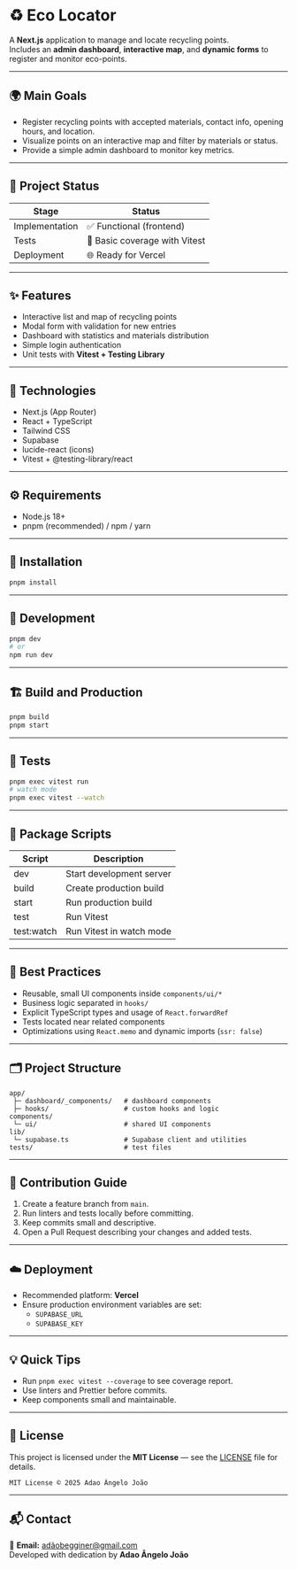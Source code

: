 # ♻️ Eco Locator

A **Next.js** application to manage and locate recycling points.  
Includes an **admin dashboard**, **interactive map**, and **dynamic forms** to register and monitor eco-points.

---

## 🌍 Main Goals

- Register recycling points with accepted materials, contact info, opening hours, and location.  
- Visualize points on an interactive map and filter by materials or status.  
- Provide a simple admin dashboard to monitor key metrics.

---

## 🚀 Project Status

| Stage | Status |
|--------|--------|
| Implementation | ✅ Functional (frontend) |
| Tests | 🧪 Basic coverage with Vitest |
| Deployment | 🌐 Ready for Vercel |

---

## ✨ Features

- Interactive list and map of recycling points  
- Modal form with validation for new entries  
- Dashboard with statistics and materials distribution  
- Simple login authentication  
- Unit tests with **Vitest + Testing Library**

---

## 🧰 Technologies

- Next.js (App Router)
- React + TypeScript
- Tailwind CSS
- Supabase
- lucide-react (icons)
- Vitest + @testing-library/react

---

## ⚙️ Requirements

- Node.js 18+  
- pnpm (recommended) / npm / yarn

---

## 🧩 Installation

```bash
pnpm install
```

---

## 🧠 Development

```bash
pnpm dev
# or
npm run dev
```

---

## 🏗️ Build and Production

```bash
pnpm build
pnpm start
```

---

## 🧪 Tests

```bash
pnpm exec vitest run
# watch mode
pnpm exec vitest --watch
```

---

## 📜 Package Scripts

| Script | Description |
|---------|-------------|
| dev | Start development server |
| build | Create production build |
| start | Run production build |
| test | Run Vitest |
| test:watch | Run Vitest in watch mode |

---

## 🧱 Best Practices

- Reusable, small UI components inside `components/ui/*`  
- Business logic separated in `hooks/`  
- Explicit TypeScript types and usage of `React.forwardRef`  
- Tests located near related components  
- Optimizations using `React.memo` and dynamic imports (`ssr: false`)

---

## 🗂️ Project Structure

```
app/
 ├─ dashboard/_components/   # dashboard components
 ├─ hooks/                   # custom hooks and logic
components/
 └─ ui/                      # shared UI components
lib/
 └─ supabase.ts              # Supabase client and utilities
tests/                       # test files
```

---

## 🤝 Contribution Guide

1. Create a feature branch from `main`.  
2. Run linters and tests locally before committing.  
3. Keep commits small and descriptive.  
4. Open a Pull Request describing your changes and added tests.

---

## ☁️ Deployment

- Recommended platform: **Vercel**  
- Ensure production environment variables are set:  
  - `SUPABASE_URL`  
  - `SUPABASE_KEY`

---

## 💡 Quick Tips

- Run `pnpm exec vitest --coverage` to see coverage report.  
- Use linters and Prettier before commits.  
- Keep components small and maintainable.

---

## 📄 License

This project is licensed under the **MIT License** — see the [LICENSE](./LICENSE) file for details.

```
MIT License © 2025 Adao Ângelo João
```

---

## 📬 Contact

📧 **Email:** [adãobegginer@gmail.com](mailto:adãobegginer@gmail.com)  
Developed with dedication by **Adao Ângelo João**

